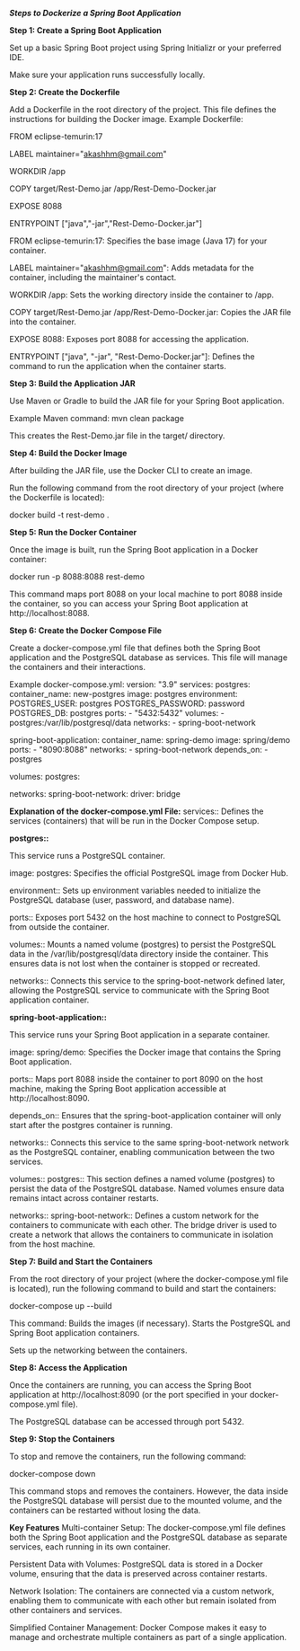 ***Steps to Dockerize a Spring Boot Application***


**Step 1: Create a Spring Boot Application**

Set up a basic Spring Boot project using Spring Initializr or your preferred IDE.

Make sure your application runs successfully locally.

**Step 2: Create the Dockerfile**

Add a Dockerfile in the root directory of the project. This file defines the instructions for building the Docker image.
Example Dockerfile:

FROM eclipse-temurin:17

LABEL maintainer="akashhm@gmail.com"

WORKDIR /app

COPY target/Rest-Demo.jar /app/Rest-Demo-Docker.jar

EXPOSE 8088

ENTRYPOINT ["java","-jar","Rest-Demo-Docker.jar"]


FROM eclipse-temurin:17: Specifies the base image (Java 17) for your container.

LABEL maintainer="akashhm@gmail.com": Adds metadata for the container, including the maintainer's contact.

WORKDIR /app: Sets the working directory inside the container to /app.

COPY target/Rest-Demo.jar /app/Rest-Demo-Docker.jar: Copies the JAR file into the container.

EXPOSE 8088: Exposes port 8088 for accessing the application.

ENTRYPOINT ["java", "-jar", "Rest-Demo-Docker.jar"]: Defines the command to run the application when the container starts.

**Step 3: Build the Application JAR**

Use Maven or Gradle to build the JAR file for your Spring Boot application.

Example Maven command:
mvn clean package

This creates the Rest-Demo.jar file in the target/ directory.

**Step 4: Build the Docker Image**

After building the JAR file, use the Docker CLI to create an image.

Run the following command from the root directory of your project (where the Dockerfile is located):

docker build -t rest-demo .

**Step 5: Run the Docker Container**

Once the image is built, run the Spring Boot application in a Docker container:

docker run -p 8088:8088 rest-demo

This command maps port 8088 on your local machine to port 8088 inside the container, so you can access your Spring Boot application at http://localhost:8088.

**Step 6: Create the Docker Compose File**

Create a docker-compose.yml file that defines both the Spring Boot application and the PostgreSQL database as services. This file will manage the containers and their interactions.

Example docker-compose.yml:
version: "3.9"
services:
  postgres:
    container_name: new-postgres
    image: postgres
    environment:
      POSTGRES_USER: postgres
      POSTGRES_PASSWORD: password
      POSTGRES_DB: postgres
    ports:
      - "5432:5432"
    volumes:
      - postgres:/var/lib/postgresql/data
    networks:
      - spring-boot-network

  spring-boot-application:
    container_name: spring-demo
    image: spring/demo
    ports:
      - "8090:8088"
    networks:
      - spring-boot-network
    depends_on:
      - postgres

volumes:
  postgres:

networks:
  spring-boot-network:
    driver: bridge

    
**Explanation of the docker-compose.yml File:**
services:: Defines the services (containers) that will be run in the Docker Compose setup.

**postgres::**

This service runs a PostgreSQL container.

image: postgres: Specifies the official PostgreSQL image from Docker Hub.

environment:: Sets up environment variables needed to initialize the PostgreSQL database (user, password, and database name).

ports:: Exposes port 5432 on the host machine to connect to PostgreSQL from outside the container.

volumes:: Mounts a named volume (postgres) to persist the PostgreSQL data in the /var/lib/postgresql/data directory inside the container. This ensures data is not lost when the container is stopped or recreated.

networks:: Connects this service to the spring-boot-network defined later, allowing the PostgreSQL service to communicate with the Spring Boot application container.

**spring-boot-application::**

This service runs your Spring Boot application in a separate container.

image: spring/demo: Specifies the Docker image that contains the Spring Boot application.

ports:: Maps port 8088 inside the container to port 8090 on the host machine, making the Spring Boot application accessible at http://localhost:8090.

depends_on:: Ensures that the spring-boot-application container will only start after the postgres container is running.

networks:: Connects this service to the same spring-boot-network network as the PostgreSQL container, enabling communication between the two services.

volumes::
postgres:: This section defines a named volume (postgres) to persist the data of the PostgreSQL database. Named volumes ensure data remains intact across container restarts.

networks::
spring-boot-network:: Defines a custom network for the containers to communicate with each other. The bridge driver is used to create a network that allows the containers to communicate in isolation from the host machine.


**Step 7: Build and Start the Containers**

From the root directory of your project (where the docker-compose.yml file is located), run the following command to build and start the containers:

docker-compose up --build

This command:
Builds the images (if necessary).
Starts the PostgreSQL and Spring Boot application containers.

Sets up the networking between the containers.


**Step 8: Access the Application**

Once the containers are running, you can access the Spring Boot application at http://localhost:8090 (or the port specified in your docker-compose.yml file).

The PostgreSQL database can be accessed through port 5432.

**Step 9: Stop the Containers**

To stop and remove the containers, run the following command:

docker-compose down

This command stops and removes the containers. However, the data inside the PostgreSQL database will persist due to the mounted volume, and the containers can be restarted without losing the data.

**Key Features**
Multi-container Setup: The docker-compose.yml file defines both the Spring Boot application and the PostgreSQL database as separate services, each running in its own container.

Persistent Data with Volumes: PostgreSQL data is stored in a Docker volume, ensuring that the data is preserved across container restarts.

Network Isolation: The containers are connected via a custom network, enabling them to communicate with each other but remain isolated from other containers and services.

Simplified Container Management: Docker Compose makes it easy to manage and orchestrate multiple containers as part of a single application.








